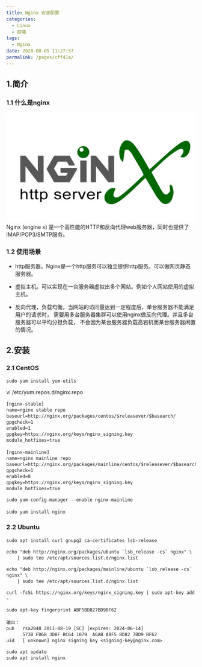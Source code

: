 ```yaml
---
title: Nginx 安装配置
categories:
  - Linux
  - 前端
tags:
  - Nginx
date: 2020-08-05 11:27:57
permalink: /pages/cff41a/
---
```

## 1.简介
### 1.1 什么是nginx
![nginx](https://github.com/13535048320/myblob/blob/master/pictures/nginx00.png)
Nginx (engine x) 是一个高性能的HTTP和反向代理web服务器，同时也提供了IMAP/POP3/SMTP服务。
<!-- more -->

### 1.2 使用场景
- http服务器。Nginx是一个http服务可以独立提供http服务。可以做网页静态服务器。

- 虚拟主机。可以实现在一台服务器虚拟出多个网站。例如个人网站使用的虚拟主机。

- 反向代理，负载均衡。当网站的访问量达到一定程度后，单台服务器不能满足用户的请求时，
需要用多台服务器集群可以使用nginx做反向代理。并且多台服务器可以平均分担负载，
不会因为某台服务器负载高宕机而某台服务器闲置的情况。

## 2.安装
### 2.1 CentOS
```
sudo yum install yum-utils
```
vi /etc/yum.repos.d/nginx.repo
```
[nginx-stable]
name=nginx stable repo
baseurl=http://nginx.org/packages/centos/$releasever/$basearch/
gpgcheck=1
enabled=1
gpgkey=https://nginx.org/keys/nginx_signing.key
module_hotfixes=true

[nginx-mainline]
name=nginx mainline repo
baseurl=http://nginx.org/packages/mainline/centos/$releasever/$basearch/
gpgcheck=1
enabled=0
gpgkey=https://nginx.org/keys/nginx_signing.key
module_hotfixes=true
```
```
sudo yum-config-manager --enable nginx-mainline

sudo yum install nginx
```

### 2.2 Ubuntu
```
sudo apt install curl gnupg2 ca-certificates lsb-release
```
```
echo "deb http://nginx.org/packages/ubuntu `lsb_release -cs` nginx" \
    | sudo tee /etc/apt/sources.list.d/nginx.list
```
```
echo "deb http://nginx.org/packages/mainline/ubuntu `lsb_release -cs` nginx" \
    | sudo tee /etc/apt/sources.list.d/nginx.list
```
```
curl -fsSL https://nginx.org/keys/nginx_signing.key | sudo apt-key add -
```

```
sudo apt-key fingerprint ABF5BD827BD9BF62

输出：
pub   rsa2048 2011-08-19 [SC] [expires: 2024-06-14]
      573B FD6B 3D8F BC64 1079  A6AB ABF5 BD82 7BD9 BF62
uid   [ unknown] nginx signing key <signing-key@nginx.com>
```
```
sudo apt update
sudo apt install nginx
```
